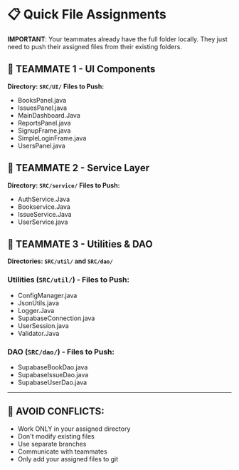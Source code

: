 # 📋 Quick File Assignments

**IMPORTANT**: Your teammates already have the full folder locally. They just need to push their assigned files from their existing folders.

## 👥 **TEAMMATE 1 - UI Components**
**Directory: `SRC/UI/`**
**Files to Push:**
- BooksPanel.java
- IssuesPanel.java  
- MainDashboard.Java
- ReportsPanel.java
- SignupFrame.java
- SimpleLoginFrame.java
- UsersPanel.java

## 👥 **TEAMMATE 2 - Service Layer**
**Directory: `SRC/service/`**
**Files to Push:**
- AuthService.Java
- Bookservice.Java
- IssueService.Java
- UserService.java

## 👥 **TEAMMATE 3 - Utilities & DAO**
**Directories: `SRC/util/` and `SRC/dao/`**

### Utilities (`SRC/util/`) - Files to Push:
- ConfigManager.java
- JsonUtils.java
- Logger.Java
- SupabaseConnection.java
- UserSession.java
- Validator.Java

### DAO (`SRC/dao/`) - Files to Push:
- SupabaseBookDao.java
- SupabaseIssueDao.java
- SupabaseUserDao.java

---

## 🚫 **AVOID CONFLICTS:**
- Work ONLY in your assigned directory
- Don't modify existing files
- Use separate branches
- Communicate with teammates
- Only add your assigned files to git 